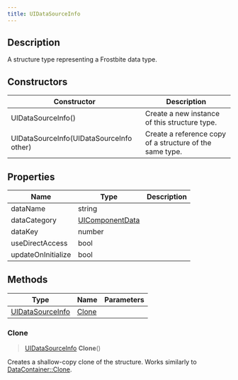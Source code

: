 ```yaml
---
title: UIDataSourceInfo
---
```

## Description

A structure type representing a Frostbite data type.

## Constructors

| Constructor                              | Description                                              |
| ---------------------------------------- | -------------------------------------------------------- |
| UIDataSourceInfo()                       | Create a new instance of this structure type.            |
| UIDataSourceInfo(UIDataSourceInfo other) | Create a reference copy of a structure of the same type. |

## Properties

| Name               | Type                               | Description |
| ------------------ | ---------------------------------- | ----------- |
| dataName           | string                             |             |
| dataCategory       | [UIComponentData](UIComponentData) |             |
| dataKey            | number                             |             |
| useDirectAccess    | bool                               |             |
| updateOnInitialize | bool                               |             |

## Methods

| Type                                 | Name            | Parameters |
| ------------------------------------ | --------------- | ---------- |
| [UIDataSourceInfo](UIDataSourceInfo) | [Clone](#clone) |            |

### Clone

> [UIDataSourceInfo](UIDataSourceInfo) **Clone**()

Creates a shallow-copy clone of the structure. Works similarly to [DataContainer::Clone](/vext/ref/shared/class/datacontainer#clone).
